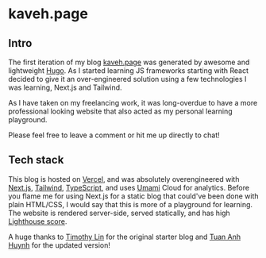# kaveh.page 

## Intro

The first iteration of my blog [kaveh.page](https://kaveh.page) was generated by awesome and lightweight [Hugo](https://gohugo.io/). As I started learning JS frameworks starting with React decided to give it an over-engineered solution using a 
few technologies I was learning, Next.js and Tailwind.

As I have taken on my freelancing work, it was long-overdue to have a more professional looking website that also acted
as my personal learning playground.

Please feel free to leave a comment or hit me up directly to chat!

## Tech stack

This blog is hosted on [Vercel](https://vercel.com/?ref=kaveh.page), and was absolutely overengineered with 
[Next.js](https://nextjs.org/?ref=kaveh.page), 
[Tailwind](https://tailwindcss.com/?ref=kaveh.page), [TypeScript](https://www.typescriptlang.org/?ref=kaveh.page), and uses 
[Umami](https://umami.is/?ref=kaveh.page) Cloud for analytics. Before you flame me for using Next.js for a static
blog that could've been done with plain HTML/CSS, I would say that this is more of a playground for learning. The
website is rendered server-side, served statically, and has high
[Lighthouse score](https://pagespeed.web.dev/analysis/https-kaveh-page/a39b0xp5d0?form_factor=desktop).  

A huge thanks to [Timothy Lin](https://twitter.com/timlrxx) for the original starter blog
and [Tuan Anh Huynh](https://www.leohuynh.dev/) for the updated version!
